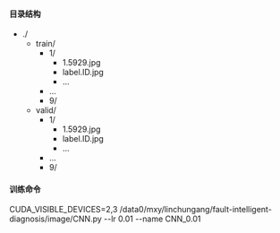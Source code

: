 
#### 目录结构

* ./
  * train/
    * 1/
      * 1.5929.jpg
      * label.ID.jpg
      * ...
    * ...
    * 9/
  * valid/
    * 1/
      * 1.5929.jpg
      * label.ID.jpg
      * ...
    * ...
    * 9/


#### 训练命令

CUDA_VISIBLE_DEVICES=2,3 /data0/mxy/linchungang/fault-intelligent-diagnosis/image/CNN.py --lr 0.01 --name CNN_0.01
